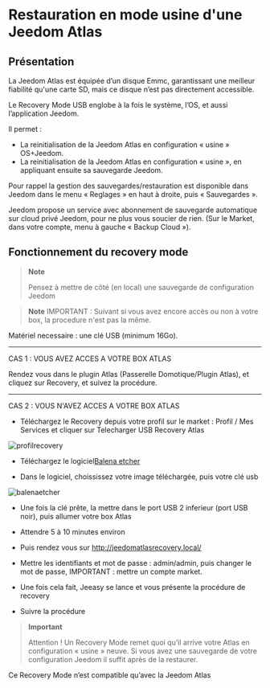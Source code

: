 # Restauration en mode usine d'une Jeedom Atlas

## Présentation

La Jeedom Atlas est équipée d’un disque Emmc, garantissant une meilleur fiabilité qu'une carte SD, mais ce disque n’est pas directement accessible.

Le Recovery Mode USB englobe à la fois le système, l’OS, et aussi l’application Jeedom.

Il permet :

- La reinitialisation de la Jeedom Atlas en configuration « usine » OS+Jeedom.
- La reinitialisation de la Jeedom Atlas en configuration « usine », en appliquant ensuite sa sauvegarde Jeedom.

Pour rappel la gestion des sauvegardes/restauration est disponible dans Jeedom dans le menu « Reglages » en haut à droite, puis « Sauvegardes ».

Jeedom propose un service avec abonnement de sauvegarde automatique sur cloud privé Jeedom, pour ne plus vous soucier de rien. (Sur le Market, dans votre compte, menu à gauche « Backup Cloud »).

## Fonctionnement du recovery mode

>**Note**
>
>Pensez à mettre de côté (en local) une sauvegarde de configuration Jeedom


>**Note**
IMPORTANT : Suivant si vous avez encore accès ou non à votre box, la procedure n'est pas la même.



Matériel necessaire : une clé USB (minimum 16Go).
***




CAS 1 : VOUS AVEZ ACCES A VOTRE BOX ATLAS


Rendez vous dans le plugin Atlas (Passerelle Domotique/Plugin Atlas), et cliquez sur Recovery, et suivez la procédure.

***



CAS 2 : VOUS N'AVEZ ACCES A VOTRE BOX ATLAS



- Téléchargez le Recovery depuis votre profil sur le market : Profil / Mes Services et cliquer sur Telecharger USB Recovery Atlas

![profilrecovery](https://github.com/jeedom/documentations/blob/master/fr_FR/installation/images/profilrecovery.png)



- Téléchargez le logiciel[Balena etcher](https://www.balena.io/etcher/)



- Dans le logiciel, choississez votre image téléchargée, puis votre clé usb 

![balenaetcher](https://github.com/jeedom/documentations/blob/master/fr_FR/installation/images/balenaetcher.png)



- Une fois la clé prête, la mettre dans le port USB 2 inferieur (port USB noir), puis allumer votre box Atlas



- Attendre 5 à 10 minutes environ



- Puis rendez vous sur http://jeedomatlasrecovery.local/



- Mettre les identifiants et mot de passe :  admin/admin, puis changer le mot de passe, IMPORTANT : mettre un compte market.



- Une fois cela fait, Jeeasy se lance et vous présente la procédure de recovery



- Suivre la procédure




> **Important**
>
> Attention ! Un Recovery Mode remet quoi qu’il arrive votre Atlas en configuration « usine » neuve. Si vous avez une sauvegarde de votre configuration Jeedom il suffit après de la restaurer.
> 

Ce Recovery Mode n’est compatible qu’avec la Jeedom Atlas
